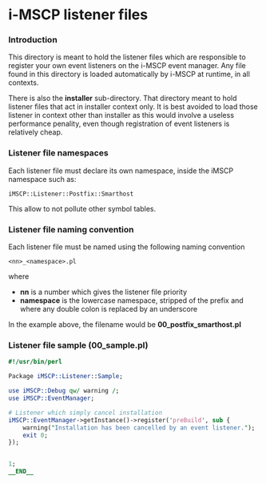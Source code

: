 i-MSCP listener files
=====================

### Introduction

This directory is meant to hold the listener files which are responsible to
register your own event listeners on the i-MSCP event manager. Any file found
in this directory is loaded automatically by i-MSCP at runtime, in all
contexts.

There is also the **installer** sub-directory. That directory meant to hold
listener files that act in installer context only. It is best avoided to load
those listener in context other than installer as this would involve a useless
performance penality, even though registration of event listeners is relatively
cheap.

### Listener file namespaces

Each listener file must declare its own namespace, inside the iMSCP namespace
such as:

```
iMSCP::Listener::Postfix::Smarthost
```

This allow to not pollute other symbol tables.

### Listener file naming convention

Each listener file must be named using the following naming convention

```
<nn>_<namespace>.pl
```

where

* **nn** is a number which gives the listener file priority
* **namespace** is the lowercase namespace, stripped of the prefix and where
any double colon is replaced by an underscore

In the example above, the filename would be **00_postfix_smarthost.pl**

### Listener file sample (00_sample.pl)

```perl
#!/usr/bin/perl

Package iMSCP::Listener::Sample;

use iMSCP::Debug qw/ warning /;
use iMSCP::EventManager;

# Listener which simply cancel installation
iMSCP::EventManager->getInstance()->register('preBuild', sub {
    warning("Installation has been cancelled by an event listener.");
    exit 0;
});


1;
__END__
```
